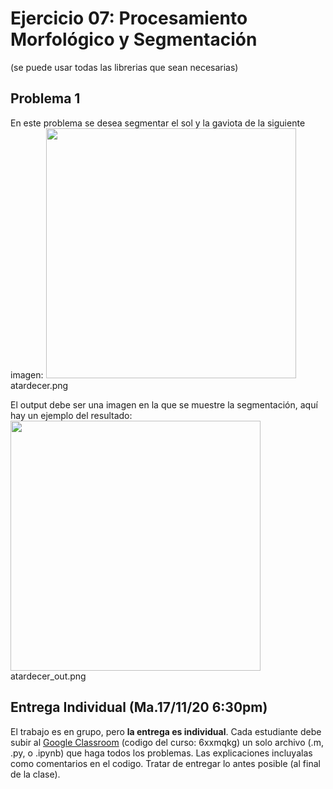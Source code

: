 # Ejercicio 07: Procesamiento Morfológico y Segmentación

(se puede usar todas las librerias que sean necesarias)

## Problema 1
En este problema se desea segmentar el sol y la gaviota de la siguiente imagen:
<img src="https://github.com/domingomery/imagenes/blob/master/clases/Cap07_Morphologia/ejercicio/atardecer.png" width="400">atardecer.png

El output debe ser una imagen en la que se muestre la segmentación, aquí hay un ejemplo del resultado:
<img src="https://github.com/domingomery/imagenes/blob/master/clases/Cap07_Morphologia/ejercicio/atardecer_out.png" width="400">atardecer_out.png




## Entrega Individual (Ma.17/11/20 6:30pm)
El trabajo es en grupo, pero **la entrega es individual**. Cada estudiante debe subir al [Google Classroom](https://classroom.google.com) (codigo del curso: 6xxmqkg) un solo archivo (.m, .py, o .ipynb) que haga todos los problemas. Las explicaciones incluyalas como comentarios en el codigo. Tratar de entregar lo antes posible (al final de la clase). 
